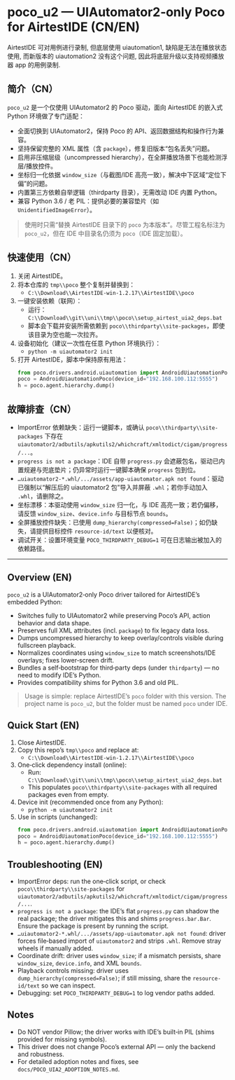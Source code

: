 # poco_u2 — UIAutomator2‑only Poco for AirtestIDE (CN/EN)

AirtestIDE 可对用例进行录制, 但底层使用 uiautomation1, 缺陷是无法在播放状态使用, 而新版本的 uiautomation2 没有这个问题, 因此将底层升级以支持视频播放器 app 的用例录制.


## 简介（CN）
`poco_u2` 是一个仅使用 UIAutomator2 的 Poco 驱动，面向 AirtestIDE 的嵌入式 Python 环境做了专门适配：
- 全面切换到 UIAutomator2，保持 Poco 的 API、返回数据结构和操作行为兼容。
- 坚持保留完整的 XML 属性（含 `package`），修复旧版本“包名丢失”问题。
- 启用非压缩层级（uncompressed hierarchy），在全屏播放场景下也能检测浮层/播放控件。
- 坐标归一化依据 `window_size`（与截图/IDE 高亮一致），解决中下区域“定位下偏”的问题。
- 内置第三方依赖自举逻辑（thirdparty 目录），无需改动 IDE 内置 Python。
- 兼容 Python 3.6 / 老 PIL：提供必要的兼容垫片（如 `UnidentifiedImageError`）。

> 使用时只需“替换 AirtestIDE 目录下的 `poco` 为本版本”。尽管工程名标注为 `poco_u2`，但在 IDE 中目录名仍须为 `poco`（IDE 固定加载）。

## 快速使用（CN）
1) 关闭 AirtestIDE。
2) 将本仓库的 `tmp\\poco` 整个复制并替换到：
   - `C:\\Download\\AirtestIDE-win-1.2.17\\AirtestIDE\\poco`
3) 一键安装依赖（联网）：
   - 运行：`C:\\Download\\git\\uni\\tmp\\poco\\setup_airtest_uia2_deps.bat`
   - 脚本会下载并安装所需依赖到 `poco\\thirdparty\\site-packages`，即使该目录为空也能一次拉齐。
4) 设备初始化（建议一次性在任意 Python 环境执行）：
   - `python -m uiautomator2 init`
5) 打开 AirtestIDE，脚本中保持原有用法：
   ```python
   from poco.drivers.android.uiautomation import AndroidUiautomationPoco
   poco = AndroidUiautomationPoco(device_id="192.168.100.112:5555")
   h = poco.agent.hierarchy.dump()
   ```

## 故障排查（CN）
- ImportError 依赖缺失：运行一键脚本，或确认 `poco\\thirdparty\\site-packages` 下存在 `uiautomator2/adbutils/apkutils2/whichcraft/xmltodict/cigam/progress/...`。
- `progress is not a package`：IDE 自带 `progress.py` 会遮蔽包名，驱动已内置规避与兜底垫片；仍异常时运行一键脚本确保 `progress` 包到位。
- `…uiautomator2-*.whl/.../assets/app-uiautomator.apk not found`：驱动已强制以“解压后的 uiautomator2 包”导入并屏蔽 `.whl`；若你手动加入 `.whl`，请删除之。
- 坐标漂移：本驱动使用 `window_size` 归一化，与 IDE 高亮一致；若仍偏移，请反馈 `window_size`、`device.info` 与目标节点 `bounds`。
- 全屏播放控件缺失：已使用 `dump_hierarchy(compressed=False)`；如仍缺失，请提供目标控件 `resource-id/text` 以便核对。
- 调试开关：设置环境变量 `POCO_THIRDPARTY_DEBUG=1` 可在日志输出被加入的依赖路径。

---

## Overview (EN)
`poco_u2` is a UIAutomator2‑only Poco driver tailored for AirtestIDE’s embedded Python:
- Switches fully to UIAutomator2 while preserving Poco’s API, action behavior and data shape.
- Preserves full XML attributes (incl. `package`) to fix legacy data loss.
- Dumps uncompressed hierarchy to keep overlay/controls visible during fullscreen playback.
- Normalizes coordinates using `window_size` to match screenshots/IDE overlays; fixes lower‑screen drift.
- Bundles a self‑bootstrap for third‑party deps (under `thirdparty`) — no need to modify IDE’s Python.
- Provides compatibility shims for Python 3.6 and old PIL.

> Usage is simple: replace AirtestIDE’s `poco` folder with this version. The project name is `poco_u2`, but the folder must be named `poco` under IDE.

## Quick Start (EN)
1) Close AirtestIDE.
2) Copy this repo’s `tmp\\poco` and replace at:
   - `C:\\Download\\AirtestIDE-win-1.2.17\\AirtestIDE\\poco`
3) One‑click dependency install (online):
   - Run: `C:\\Download\\git\\uni\\tmp\\poco\\setup_airtest_uia2_deps.bat`
   - This populates `poco\\thirdparty\\site-packages` with all required packages even from empty.
4) Device init (recommended once from any Python):
   - `python -m uiautomator2 init`
5) Use in scripts (unchanged):
   ```python
   from poco.drivers.android.uiautomation import AndroidUiautomationPoco
   poco = AndroidUiautomationPoco(device_id="192.168.100.112:5555")
   h = poco.agent.hierarchy.dump()
   ```

## Troubleshooting (EN)
- ImportError deps: run the one‑click script, or check `poco\\thirdparty\\site-packages` for `uiautomator2/adbutils/apkutils2/whichcraft/xmltodict/cigam/progress/...`.
- `progress is not a package`: the IDE’s flat `progress.py` can shadow the real package; the driver mitigates this and shims `progress.bar.Bar`. Ensure the package is present by running the script.
- `…uiautomator2-*.whl/.../assets/app-uiautomator.apk not found`: driver forces file‑based import of `uiautomator2` and strips `.whl`. Remove stray wheels if manually added.
- Coordinate drift: driver uses `window_size`; if a mismatch persists, share `window_size`, `device.info`, and XML `bounds`.
- Playback controls missing: driver uses `dump_hierarchy(compressed=False)`; if still missing, share the `resource-id/text` so we can inspect.
- Debugging: set `POCO_THIRDPARTY_DEBUG=1` to log vendor paths added.

## Notes
- Do NOT vendor Pillow; the driver works with IDE’s built‑in PIL (shims provided for missing symbols).
- This driver does not change Poco’s external API — only the backend and robustness.
- For detailed adoption notes and fixes, see `docs/POCO_UIA2_ADOPTION_NOTES.md`.


